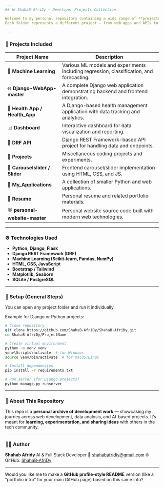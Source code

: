 ```yaml
---
## 💻 ShahaB-AfriDy – Developer Projects Collection

Welcome to my personal repository containing a wide range of **projects, experiments, and applications** developed while learning and building with Python, Django, and Machine Learning.
Each folder represents a different project — from web apps and APIs to data science and automation tasks.

---
```


### 🧩 Projects Included

| Project Name                    | Description                                                                              |
| ------------------------------- | ---------------------------------------------------------------------------------------- |
| 🧠 **Machine Learning**         | Various ML models and experiments including regression, classification, and forecasting. |
| 🌐 **Django-WebApp-master**     | A complete Django web application demonstrating backend and frontend integration.        |
| 🏥 **Health App / Health_App**  | A Django-based health management application with data tracking and analytics.           |
| 📊 **Dashboard**                | Interactive dashboard for data visualization and reporting.                              |
| 🧾 **DRF API**                  | Django REST Framework-based API project for handling data and endpoints.                 |
| 🧰 **Projects**                 | Miscellaneous coding projects and experiments.                                           |
| 🧮 **Carouselslider / Slider**  | Frontend carousel/slider implementation using HTML, CSS, and JS.                         |
| 🌱 **My_Applications**          | A collection of smaller Python and web applications.                                     |
| 📄 **Resume**                   | Personal resume and related portfolio materials.                                         |
| 🕸️ **personal-website-master** | Personal website source code built with modern web technologies.                         |

---

### ⚙️ Technologies Used

* **Python**, **Django**, **Flask**
* **Django REST Framework (DRF)**
* **Machine Learning (Scikit-learn, Pandas, NumPy)**
* **HTML, CSS, JavaScript**
* **Bootstrap / Tailwind**
* **Matplotlib, Seaborn**
* **SQLite / PostgreSQL**

---

### 🧰 Setup (General Steps)

You can open any project folder and run it individually.

Example for Django or Python projects:

```bash
# Clone repository
git clone https://github.com/ShahaB-AfriDy/ShahaB-AfriDy.git
cd ShahaB-AfriDy/ProjectName

# Create virtual environment
python -m venv venv
venv\Scripts\activate  # for Windows
source venv/bin/activate  # for macOS/Linux

# Install dependencies
pip install -r requirements.txt

# Run server (for Django projects)
python manage.py runserver
```

---

### 📘 About This Repository

This repo is a **personal archive of development work** — showcasing my journey across web development, data analysis, and AI-based projects.
It’s meant for **learning, experimentation, and sharing ideas** with others in the tech community.

---

### 👨‍💻 Author

**Shahab Afridy**
AI & Full Stack Developer
📧 [shahabafridiy@gmail.com](mailto:shahabafridiy@gmail.com)
🌐 GitHub: [ShahaB-AfriDy](https://github.com/ShahaB-AfriDy)

---

Would you like me to make a **GitHub profile-style README** version (like a “portfolio intro” for your main GitHub page) based on this same info?
